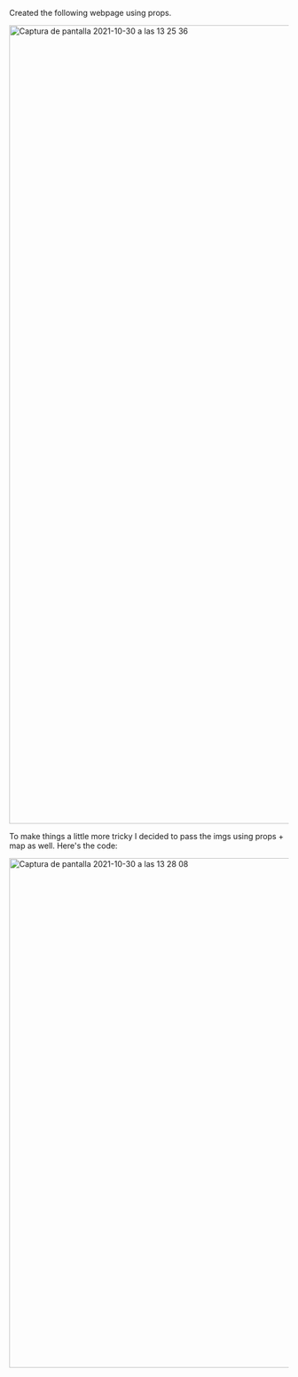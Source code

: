Created the following webpage using props.

<img width="1440" alt="Captura de pantalla 2021-10-30 a las 13 25 36" src="https://user-images.githubusercontent.com/43842142/139531108-00cd9649-b915-49b0-9097-6b72972233de.png">


To make things a little more tricky I decided to pass the imgs using props + map as well. Here's the code:

<img width="919" alt="Captura de pantalla 2021-10-30 a las 13 28 08" src="https://user-images.githubusercontent.com/43842142/139531139-d21ec8d0-3084-4df5-9c62-509e53e6f86f.png">
